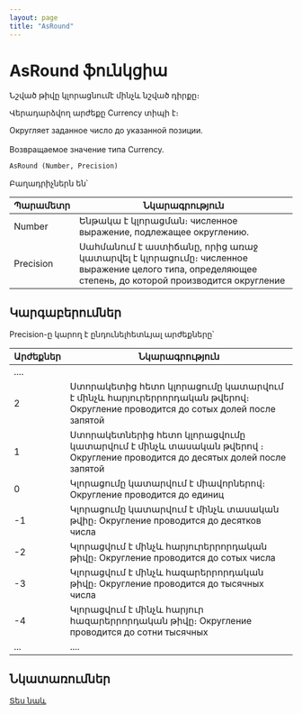 ```yaml
---
layout: page
title: "AsRound"
---
```


# AsRound ֆունկցիա


Նշված թիվը կլորացնումէ մինչև նշված դիրքը։

Վերադարձվող արժեքը Currency տիպի է։

Округляет заданное число до указанной позиции. <br>
<br>
Возвращаемое значение типа Currency.


```vb
AsRound (Number, Precision)
```

Բաղադրիչներն են՝


| Պարամետր | Նկարագրություն |
|--|--|
| Number | Ենթակա է կլորացման։ численное выражение, подлежащее округлению. |
| Precision | Սահմանում է աստիճանը, որից առաջ կատարվել է կլորացումը։ численное выражение целого типа, определяющее степень, до которой производится округление |


## Կարգաբերումներ

Precision-ը կարող է ընդունելհետևյալ արժեքները՝


| Արժեքներ | Նկարագրություն |
|--|--|
| .... |  |
| 2 | Ստորակետից հետո կլորացումը կատարվում է մինչև հարյուրերրորդական թվերով։ Округление проводится до сотых долей после запятой |
| 1 | Ստորակետներից հետո կլորացվումը կատարվում է մինչև տասական թվերով ։ Округление проводится до десятых долей после запятой |
| 0 | Կլորացումը կատարվում է միավորներով։ Округление проводится до единиц |
| -1 | Կլորացումը կատարվում է մինչև տասական թվիը։ Округление проводится до десятков числа |
| -2 | Կլորացվում է մինչև հարյուրերրորդական թիվը։ Округление проводится до сотых числа |
| -3 | Կլորացվում է մինչև հազարերրորդական թիվը։ Округление проводится до тысячных числа |
| -4 | Կլորացվում է մինչև հարյուր հազարերրորդական թիվը։ Округление проводится до сотни тысячных |
| ... | .... |



## Նկատառումներ

[Տես նաև](AsRoundDiv.html)
